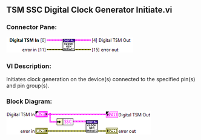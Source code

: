 ## **TSM SSC Digital Clock Generator Initiate.vi**
### Connector Pane:
![alt text](/docs/images/Instrument%20Control/Digital/Clock%20Generation/TSM%20SSC%20Digital%20Clock%20Generator%20Initiate.vic.png "TSM SSC Digital Clock Generator Initiate.vi connector pane")

### VI Description:
Initiates clock generation on the device(s) connected to the specified pin(s) and pin group(s).

### Block Diagram:
![alt text](/docs/images/Instrument%20Control/Digital/Clock%20Generation/TSM%20SSC%20Digital%20Clock%20Generator%20Initiate.vid.png "TSM SSC Digital Clock Generator Initiate.vi block diagram")
